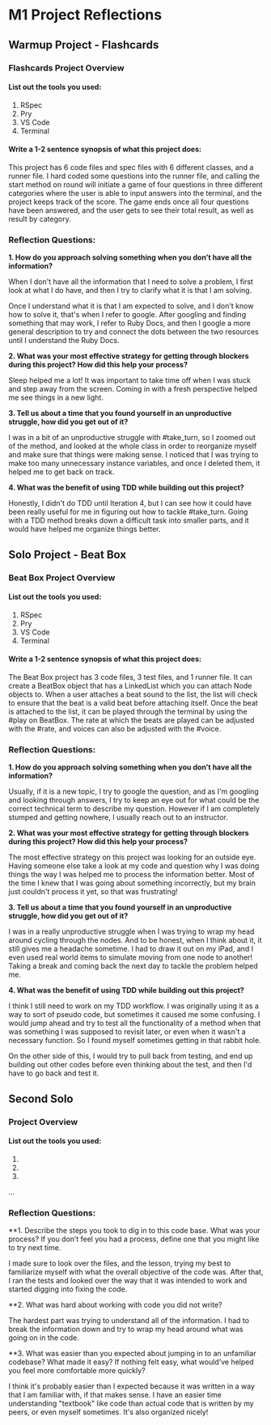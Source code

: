 # M1 Project Reflections

## Warmup Project - Flashcards

### Flashcards Project Overview

#### List out the tools you used:
1. RSpec
2. Pry
3. VS Code
4. Terminal

#### Write a 1-2 sentence synopsis of what this project does:
This project has 6 code files and spec files with 6 different classes, and a runner file. I hard coded some questions into the runner file, and calling the start method on round will initiate a game of four questions in three different categories where the user is able to input answers into the terminal, and the project keeps track of the score. The game ends once all four questions have been answered, and the user gets to see their total result, as well as result by category.


### Reflection Questions: 
**1. How do you approach solving something when you don’t have all the information?**<br />

When I don't have all the information that I need to solve a problem, I first look at what I do have, and then I try to clarify what it is that I am solving.

Once I understand what it is that I am expected to solve, and I don't know how to solve it, that's when I refer to google. After googling and finding something that may work, I refer to Ruby Docs, and then I google a more general description to try and connect the dots between the two resources until I understand the Ruby Docs.

**2. What was your most effective strategy for getting through blockers during this project? How did this help your process?**<br />

Sleep helped me a lot! It was important to take time off when I was stuck and step away from the screen. Coming in with a fresh perspective helped me see things in a new light.

**3. Tell us about a time that you found yourself in an unproductive struggle, how did you get out of it?**<br />

I was in a bit of an unproductive struggle with #take_turn, so I zoomed out of the method, and looked at the whole class in order to reorganize myself and make sure that things were making sense. I noticed that I was trying to make too many unnecessary instance variables, and once I deleted them, it helped me to get back on track.


**4. What was the benefit of using TDD while building out this project?**<br />

Honestly, I didn't do TDD until Iteration 4, but I can see how it could have been really useful for me in figuring out how to tackle #take_turn. Going with a TDD method breaks down a difficult task into smaller parts, and it would have helped me organize things better.

## Solo Project - Beat Box

### Beat Box Project Overview

#### List out the tools you used:
1. RSpec
2. Pry
3. VS Code
4. Terminal

#### Write a 1-2 sentence synopsis of what this project does:
The Beat Box project has 3 code files, 3 test files, and 1 runner file. It can create a BeatBox object that has a LinkedList which you can attach Node objects to. When a user attaches a beat sound to the list, the list will check to ensure that the beat is a valid beat before attaching itself. Once the beat is attached to the list, it can be played through the terminal by using the #play on BeatBox. The rate at which the beats are played can be adjusted with the #rate, and voices can also be adjusted with the #voice. 


### Reflection Questions: 
**1. How do you approach solving something when you don’t have all the information?**<br />

Usually, if it is a new topic, I try to google the question, and as I'm googling and looking through answers, I try to keep an eye out for what could be the correct technical term to describe my question. However if I am completely stumped and getting nowhere, I usually reach out to an instructor.

**2. What was your most effective strategy for getting through blockers during this project? How did this help your process?**<br />

The most effective strategy on this project was looking for an outside eye. Having someone else take a look at my code and question why I was doing things the way I was helped me to process the information better. Most of the time I knew that I was going about something incorrectly, but my brain just couldn't process it yet, so that was frustrating!

**3. Tell us about a time that you found yourself in an unproductive struggle, how did you get out of it?**<br />

I was in a really unproductive struggle when I was trying to wrap my head around cycling through the nodes. And to be honest, when I think about it, it still gives me a headache sometime. I had to draw it out on my iPad, and I even used real world items to simulate moving from one node to another! Taking a break and coming back the next day to tackle the problem helped me.


**4. What was the benefit of using TDD while building out this project?**<br />

I think I still need to work on my TDD workflow. I was originally using it as a way to sort of pseudo code, but sometimes it caused me some confusing. I would jump ahead and try to test all the functionality of a method when that was something I was supposed to revisit later, or even when it wasn't a necessary function. So I found myself sometimes getting in that rabbit hole. 

On the other side of this, I would try to pull back from testing, and end up building out other codes before even thinking about the test, and then I'd have to go back and test it. 


## Second Solo

### Project Overview

#### List out the tools you used:
1.
2.
3.
...

### Reflection Questions: 
**1. Describe the steps you took to dig in to this code base. What was your process? If you don’t feel you had a process, define one that you might like to try next time.

I made sure to look over the files, and the lesson, trying my best to familiarize myself with what the overall objective of the code was. After that, I ran the tests and looked over the way that it was intended to work and started digging into fixing the code.

**2. What was hard about working with code you did not write?

The hardest part was trying to understand all of the information. I had to break the information down and try to wrap my head around what was going on in the code.

**3. What was easier than you expected about jumping in to an unfamiliar codebase? What made it easy? If nothing felt easy, what would’ve helped you feel more comfortable more quickly?

I think it's probably easier than I expected because it was written in a way that I am familiar with, if that makes sense. I have an easier time understanding "textbook" like code than actual code that is written by my peers, or even myself sometimes. It's also organized nicely!
